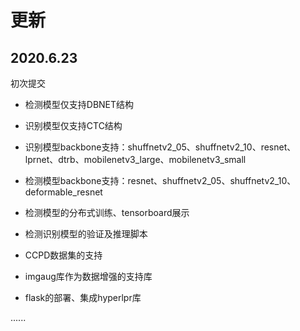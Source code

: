 # 更新

## 2020.6.23

初次提交

- 检测模型仅支持DBNET结构
- 识别模型仅支持CTC结构

- 识别模型backbone支持：shuffnetv2_05、shuffnetv2_10、resnet、lprnet、dtrb、mobilenetv3_large、mobilenetv3_small
- 检测模型backbone支持：resnet、shuffnetv2_05、shuffnetv2_10、deformable_resnet
- 检测模型的分布式训练、tensorboard展示
- 检测识别模型的验证及推理脚本
- CCPD数据集的支持
- imgaug库作为数据增强的支持库
- flask的部署、集成hyperlpr库

......